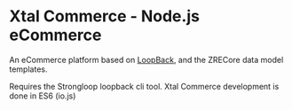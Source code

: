 # Xtal Commerce - Node.js eCommerce

An eCommerce platform based on [LoopBack](http://loopback.io), and the ZRECore data model templates.

Requires the Strongloop loopback cli tool. Xtal Commerce development is done in ES6 (io.js)